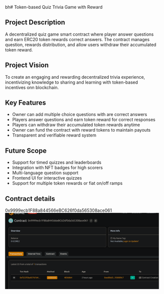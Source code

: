 bh# Token-based Quiz  Trivia Game with Reward

## Project Description
A decentralized quiz game smart contract where player answer questions and earn ERC20 token rewards correct answers. The contract manages question, rewards distribution, and allow users withdraw their accumulated token reward.

## Project Vision
To create an engaging and rewarding decentralized trivia experience, incentivizing knowledge to sharing and learning with token-based incentives onn blockchain.

## Key Features
- Owner can add multiple choice questions with are correct answers
- Players answer questions and earn token reward for correct responses
- Players can withdraw their accumulated token rewards anytime
- Owner can fund the contract with reward tokens to maintain payouts
- Transparent and verifiable reward system

## Future Scope
- Support for timed quizzes and leaderboards
- Integration with NFT badges for high scorers
- Multi-language question support
- Frontend UI for interactive quizzes
- Support for multiple token rewards or fiat on/off ramps

## Contract details
0x9999ecb1F88a844566eBC626f0da565308ace061![alt text](image.png)
